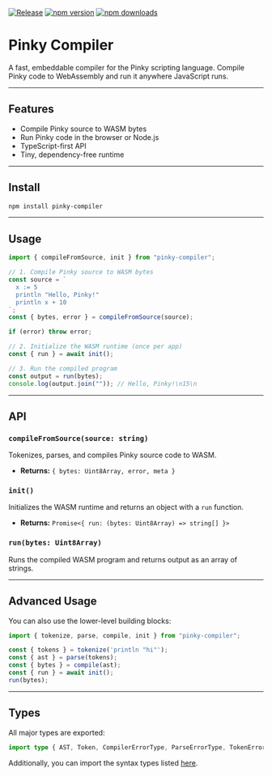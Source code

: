 [![Release](https://github.com/KevinBatdorf/pinky-compiler/actions/workflows/release.yml/badge.svg)](https://github.com/KevinBatdorf/pinky-compiler/actions/workflows/release.yml)
[![npm version](https://img.shields.io/npm/v/pinky-compiler.svg)](https://www.npmjs.com/package/pinky-compiler)
[![npm downloads](https://img.shields.io/npm/dm/pinky-compiler.svg)](https://www.npmjs.com/package/pinky-compiler)

# Pinky Compiler

A fast, embeddable compiler for the Pinky scripting language.
Compile Pinky code to WebAssembly and run it anywhere JavaScript runs.

---

## Features

-  Compile Pinky source to WASM bytes
-  Run Pinky code in the browser or Node.js
-  TypeScript-first API
-  Tiny, dependency-free runtime

---

## Install

```sh
npm install pinky-compiler
```

---

## Usage

```ts
import { compileFromSource, init } from "pinky-compiler";

// 1. Compile Pinky source to WASM bytes
const source = `
  x := 5
  println "Hello, Pinky!"
  println x + 10
`;
const { bytes, error } = compileFromSource(source);

if (error) throw error;

// 2. Initialize the WASM runtime (once per app)
const { run } = await init();

// 3. Run the compiled program
const output = run(bytes);
console.log(output.join("")); // Hello, Pinky!\n15\n
```

---

## API

### `compileFromSource(source: string)`

Tokenizes, parses, and compiles Pinky source code to WASM.

-  **Returns:** `{ bytes: Uint8Array, error, meta }`

### `init()`

Initializes the WASM runtime and returns an object with a `run` function.

-  **Returns:** `Promise<{ run: (bytes: Uint8Array) => string[] }>`

### `run(bytes: Uint8Array)`

Runs the compiled WASM program and returns output as an array of strings.

---

## Advanced Usage

You can also use the lower-level building blocks:

```ts
import { tokenize, parse, compile, init } from "pinky-compiler";

const { tokens } = tokenize('println "hi"');
const { ast } = parse(tokens);
const { bytes } = compile(ast);
const { run } = await init();
run(bytes);
```

---

## Types

All major types are exported:

```ts
import type { AST, Token, CompilerErrorType, ParseErrorType, TokenErrorType, RunFunction } from "pinky-compiler";
```

Additionally, you can import the syntax types listed [here](https://github.com/kevinbatdorf/pinky-compiler/src/syntax.ts).
